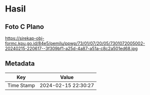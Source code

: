 # Hasil

## Foto C Plano

https://sirekap-obj-formc.kpu.go.id/84e5/pemilu/ppwp/73/01/07/20/05/7301072005002-20240215-220617--3f309bf1-a25d-4a87-a51a-c8c2a501ed68.jpg


## Metadata

| Key        | Value               |
| ---------- | ------------------- |
| Time Stamp | 2024-02-15 22:30:27 |



